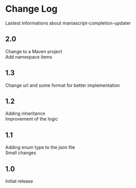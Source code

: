 # Change Log
Lastest informations about maniascript-completion-updater

## 2.0

Change to a Maven project  
Add namespace items

## 1.3

Change url and some format for better implementation

## 1.2

Adding inheritance  
Improvement of the logic

## 1.1

Adding enum type to the json file  
Small changes

## 1.0

Initial release
